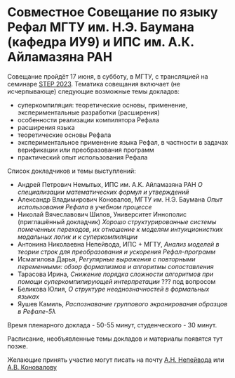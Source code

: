 # Совместное Совещание по языку Рефал МГТУ им. Н.Э. Баумана (кафедра ИУ9) и ИПС им. А.К. Айламазяна РАН

Совещание пройдёт 17 июня, в субботу, в МГТУ, с трансляцией на семинаре [STEP 2023](https://persons.iis.nsk.su/en/STEP-2023). Тематика совещания включает (не исчерпывающе) следующие возможные темы докладов:
- суперкомпиляция: теоретические основы, применение, экспериментальные разработки (расширения) 
- особенности реализации компилятора Рефала
- расширения языка
- теоретические основы Рефала 
- экспериментальное применение языка Рефал, в частности в задачах верификации или преобразования программ
- практический опыт использования Рефала

Список докладчиков и темы выступлений:

- Андрей Петрович Немытых, ИПС им. А.К. Айламазяна РАН *О специализации математических формул и утверждений*
- Александр Владимирович Коновалов, МГТУ им. Н.Э. Баумана *Опыт использования Рефала в учебном процессе*
- Николай Вячеславович Шилов, Университет Иннополис (приглашённый докладчик) *Хорошо структурированные системы помеченных переходов, их отношение к моделям интуиционистких модальных логик и к суперкомпиляции*
- Антонина Николаевна Непейвода, ИПС + МГТУ, *Анализ моделей в теории строк для преобразования и ускорения Рефал-программ*
- Исмагилова Дарья, *Регулярные выражения с повторными переменными: обзор формализмов и алгоритмы сопоставления*
- Тарасова Ирина, *Снижение порядка сложности алгоритмов при помощи суперкомпилирующей интерпретации* ??? под вопросом
- Беликова Юлия, *О структуре неоднозначностей в формальных языках*
- Яушев Камиль, *Распознавание группового экранирования образцов в Рефале-5λ*

Время пленарного доклада - 50-55 минут, студенческого - 30 минут.

Расписание, необъявленные темы докладов и материалы появятся тут позже.

Желающие принять участие могут писать на почту [А.Н. Непейвода](https://github.com/TonitaN) или [А.В. Коновалову](https://github.com/Mazdaywik)
